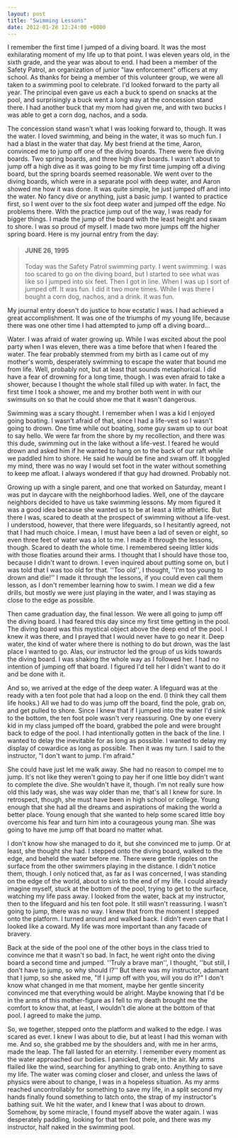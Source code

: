 ```yaml
---
layout: post
title: "Swimming Lessons"
date: 2012-01-28 12:24:00 +0000
---
```

I remember the first time I jumped of a diving board. It was the most exhilarating moment of my life up to that point. I was eleven years old, in the sixth grade, and the year was about to end. I had been a member of the Safety Patrol, an organization of junior "law enforcement" officers at my school. As thanks for being a member of this volunteer group, we were all taken to a swimming pool to celebrate. I'd looked forward to the party all year. The principal even gave us each a buck to spend on snacks at the pool, and surprisingly a buck went a long way at the concession stand there. I had another buck that my mom had given me, and with two bucks I was able to get a corn dog, nachos, and a soda.

The concession stand wasn't what I was looking forward to, though. It was the water. I loved swimming, and being in the water, it was so much fun. I had a blast in the water that day. My best friend at the time, Aaron, convinced me to jump off one of the diving boards. There were five diving boards. Two spring boards, and three high dive boards. I wasn't about to jump off a high dive as it was going to be my first time jumping off a diving board, but the spring boards seemed reasonable. We went over to the diving boards, which were in a separate pool with deep water, and Aaron showed me how it was done. It was quite simple, he just jumped off and into the water. No fancy dive or anything, just a basic jump. I wanted to practice first, so I went over to the six foot deep water and jumped off the edge. No problems there. With the practice jump out of the way, I was ready for bigger things. I made the jump of the board with the least height and swam to shore. I was so proud of myself. I made two more jumps off the higher spring board. Here is my journal entry from the day:
<blockquote>
<h4>JUNE 26, 1995</h4>
Today was the Safety Patrol swimming party. I went swimming. I was too scared to go on the diving board, but I started to see what was like so I jumped into six feet. Then I got in line. When I was up I sort of jumped off. It was fun. I did it two more times. While I was there I bought a corn dog, nachos, and a drink. It was fun.</blockquote>
My journal entry doesn't do justice to how ecstatic I was. I had achieved a great accomplishment. It was one of the triumphs of my young life, because there was one other time I had attempted to jump off a diving board...

Water. I was afraid of water growing up. While I was excited about the pool party when I was eleven, there was a time before that when I feared the water. The fear probably stemmed from my birth as I came out of my mother's womb, desperately swimming to escape the water that bound me from life. Well, probably not, but at least that sounds metaphorical. I did have a fear of drowning for a long time, though. I was even afraid to take a shower, because I thought the whole stall filled up with water. In fact, the first time I took a shower, me and my brother both went in with our swimsuits on so that he could show me that it wasn't dangerous.

Swimming was a scary thought. I remember when I was a kid I enjoyed going boating. I wasn't afraid of that, since I had a life-vest so I wasn't going to drown. One time while out boating, some guy swam up to our boat to say hello. We were far from the shore by my recollection, and there was this dude, swimming out in the lake without a life-vest. I feared he would drown and asked him if he wanted to hang on to the back of our raft while we paddled him to shore. He said he would be fine and swam off. It boggled my mind, there was no way I would set foot in the water without something to keep me afloat. I always wondered if that guy had drowned. Probably not.

Growing up with a single parent, and one that worked on Saturday, meant I was put in daycare with the neighborhood ladies. Well, one of the daycare neighbors decided to have us take swimming lessons. My mom figured it was a good idea because she wanted us to be at least a little athletic. But there I was, scared to death at the prospect of swimming without a life-vest. I understood, however, that there were lifeguards, so I hesitantly agreed, not that I had much choice. I mean, I must have been a lad of seven or eight, so even three feet of water was a lot to me. I made it through the lessons, though. Scared to death the whole time. I remembered seeing littler kids with those floaties around their arms. I thought that I should have those too, because I didn't want to drown. I even inquired about putting some on, but I was told that I was too old for that. ''Too old'', I thought, ''I'm too young to drown and die!'' I made it through the lessons, if you could even call them lesson, as I don't remember learning how to swim. I mean we did a few drills, but mostly we were just playing in the water, and I was staying as close to the edge as possible.

Then came graduation day, the final lesson. We were all going to jump off the diving board. I had feared this day since my first time getting in the pool. The diving board was this mystical object above the deep end of the pool. I knew it was there, and I prayed that I would never have to go near it. Deep water, the kind of water where there is nothing to do but drown, was the last place I wanted to go. Alas, our instructor led the group of us kids towards the diving board. I was shaking the whole way as I followed her. I had no intention of jumping off that board. I figured I'd tell her I didn't want to do it and be done with it.

And so, we arrived at the edge of the deep water. A lifeguard was at the ready with a ten foot pole that had a loop on the end. (I think they call them life hooks.) All we had to do was jump off the board, find the pole, grab on, and get pulled to shore. Since I knew that if I jumped into the water I'd sink to the bottom, the ten foot pole wasn't very reassuring. One by one every kid in my class jumped off the board, grabbed the pole and were brought back to edge of the pool. I had intentionally gotten in the back of the line. I wanted to delay the inevitable for as long as possible. I wanted to delay my display of cowardice as long as possible. Then it was my turn. I said to the instructor, "I don't want to jump. I'm afraid."

She could have just let me walk away. She had no reason to compel me to jump. It's not like they weren't going to pay her if one little boy didn't want to complete the dive. She wouldn't have it, though. I'm not really sure how old this lady was, she was way older than me, that's all I knew for sure. In retrospect, though, she must have been in high school or college. Young enough that she had all the dreams and aspirations of making the world a better place. Young enough that she wanted to help some scared little boy overcome his fear and turn him into a courageous young man. She was going to have me jump off that board no matter what.

I don't know how she managed to do it, but she convinced me to jump. Or at least, she thought she had. I stepped onto the diving board, walked to the edge, and beheld the water before me. There were gentle ripples on the surface from the other swimmers playing in the distance. I didn't notice them, though. I only noticed that, as far as I was concerned, I was standing on the edge of the world, about to sink to the end of my life. I could already imagine myself, stuck at the bottom of the pool, trying to get to the surface, watching my life pass away. I looked from the water, back at my instructor, then to the lifeguard and his ten foot pole. It still wasn't reassuring. I wasn't going to jump, there was no way. I knew that from the moment I stepped onto the platform. I turned around and walked back. I didn't even care that I looked like a coward. My life was more important than any facade of bravery.

Back at the side of the pool one of the other boys in the class tried to convince me that it wasn't so bad. In fact, he went right onto the diving board a second time and jumped. ''Truly a brave man'', I thought, ''but still, I don't have to jump, so why should I?'' But there was my instructor, adamant that I jump, so she asked me, "If I jump off with you, will you do it?" I don't know what changed in me that moment, maybe her gentle sincerity convinced me that everything would be alright. Maybe knowing that I'd be in the arms of this mother-figure as I fell to my death brought me the comfort to know that, at least, I wouldn't die alone at the bottom of that pool. I agreed to make the jump.

So, we together, stepped onto the platform and walked to the edge. I was scared as ever. I knew I was about to die, but at least I had this woman with me. And so, she grabbed me by the shoulders and, with me in her arms, made the leap. The fall lasted for an eternity. I remember every moment as the water approached our bodies. I panicked, there, in the air. My arms flailed like the wind, searching for anything to grab onto. Anything to save my life. The water was coming closer and closer, and unless the laws of physics were about to change, I was in a hopeless situation. As my arms reached uncontrollably for something to save my life, in a split second my hands finally found something to latch onto, the strap of my instructor's bathing suit. We hit the water, and I knew that I was about to drown. Somehow, by some miracle, I found myself above the water again. I was desperately paddling, looking for that ten foot pole, and there was my instructor, half naked in the swimming pool.
